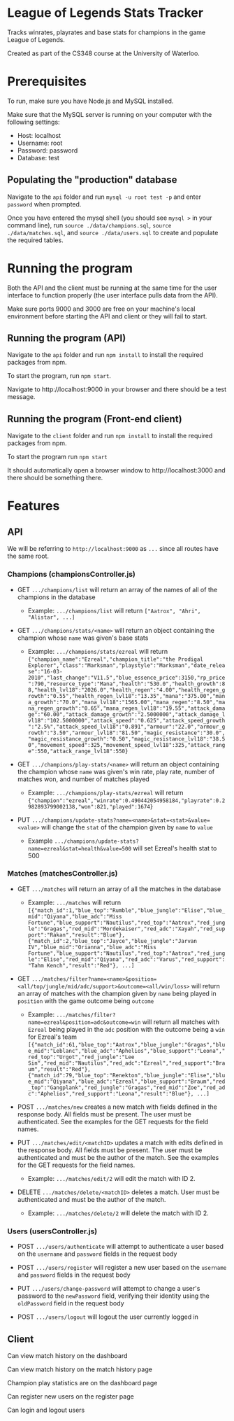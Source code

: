 # League of Legends Stats Tracker

Tracks winrates, playrates and base stats for champions in the game League of Legends.

Created as part of the CS348 course at the University of Waterloo.

# Prerequisites

To run, make sure you have Node.js and MySQL installed.

Make sure that the MySQL server is running on your computer with the following settings:
* Host: localhost
* Username: root
* Password: password
* Database: test

## Populating the "production" database

Navigate to the `api` folder and run `mysql -u root test -p` and enter `password` when prompted.

Once you have entered the mysql shell (you should see `mysql >` in your command line), run `source ./data/champions.sql`, `source ./data/matches.sql`, and `source ./data/users.sql` to create and populate the required tables.


# Running the program

Both the API and the client must be running at the same time for the user interface to function properly (the user interface pulls data from the API).

Make sure ports 9000 and 3000 are free on your machine's local environment before starting the API and client or they will fail to start.

## Running the program (API)

Navigate to the `api` folder and run `npm install` to install the required packages from npm.

To start the program, run `npm start`.

Navigate to http://localhost:9000 in your browser and there should be a test message.

## Running the program (Front-end client)

Navigate to the `client` folder and run `npm install` to install the required packages from npm.

To start the program run `npm start`

It should automatically open a browser window to http://localhost:3000 and there should be something there.


# Features

## API

We will be referring to `http://localhost:9000` as `...` since all routes have the same root.

### Champions (championsController.js)

  * GET `.../champions/list` will return an array of the names of all of the champions in the database
    * Example: `.../champions/list` will return `["Aatrox", "Ahri", "Alistar", ...]`

  * GET `.../champions/stats/<name>` will return an object containing the champion whose `name` was given's base stats
    * Example: `.../champions/stats/ezreal` will return `{"champion_name":"Ezreal","champion_title":"the Prodigal Explorer","class":"Marksman","playstyle":"Marksman","date_release":"16-03-2010","last_change":"V11.5","blue_essence_price":3150,"rp_price":790,"resource_type":"Mana","health":"530.0","health_growth":88,"health_lvl18":"2026.0","health_regen":"4.00","health_regen_growth":"0.55","health_regen_lvl18":"13.35","mana":"375.00","mana_growth":"70.0","mana_lvl18":"1565.00","mana_regen":"8.50","mana_regen_growth":"0.65","mana_regen_lvl18":"19.55","attack_damage":"60.00","attack_damage_growth":"2.5000000","attack_damage_lvl18":"102.5000000","attack_speed":"0.625","attack_speed_growth":"2.5%","attack_speed_lvl18":"0.891","armour":"22.0","armour_growth":"3.50","armour_lvl18":"81.50","magic_resistance":"30.0","magic_resistance_growth":"0.50","magic_resistance_lvl18":"38.50","movement_speed":325,"movement_speed_lvl18":325,"attack_range":550,"attack_range_lvl18":550}`

  * GET `.../champions/play-stats/<name>` will return an object containing the champion whose `name` was given's win rate, play rate, number of matches won, and number of matches played
    * Example: `.../champions/play-stats/ezreal` will return `{"champion":"ezreal","winrate":0.490442054958184,"playrate":0.2982893799002138,"won":821,"played":1674}`

  * PUT `.../champions/update-stats?name=<name>&stat=<stat>&value=<value>` will change the `stat` of the champion given by `name` to `value`
    * Example `.../champions/update-stats?name=ezreal&stat=health&value=500` will set Ezreal's health stat to 500

### Matches (matchesController.js)

  * GET `.../matches` will return an array of all the matches in the database
    * Example: `.../matches` will return `[{"match_id":1,"blue_top":"Rumble","blue_jungle":"Elise","blue_mid":"Qiyana","blue_adc":"Miss Fortune","blue_support":"Nautilus","red_top":"Aatrox","red_jungle":"Gragas","red_mid":"Mordekaiser","red_adc":"Xayah","red_support":"Rakan","result":"Blue"},{"match_id":2,"blue_top":"Jayce","blue_jungle":"Jarvan IV","blue_mid":"Orianna","blue_adc":"Miss Fortune","blue_support":"Nautilus","red_top":"Aatrox","red_jungle":"Elise","red_mid":"Qiyana","red_adc":"Varus","red_support":"Tahm Kench","result":"Red"}, ...]`
  
  * GET `.../matches/filter?name=<name>&position=<all/top/jungle/mid/adc/support>&outcome=<all/win/loss>` will return an array of matches with the champion given by `name` being played in `position` with the game outcome being `outcome`
    * Example: `.../matches/filter?name=ezreal&position=adc&outcome=win` will return all matches with `Ezreal` being played in the `adc` position with the outcome being a `win` for Ezreal's team `[{"match_id":61,"blue_top":"Aatrox","blue_jungle":"Gragas","blue_mid":"Leblanc","blue_adc":"Aphelios","blue_support":"Leona","red_top":"Urgot","red_jungle":"Lee Sin","red_mid":"Nautilus","red_adc":"Ezreal","red_support":"Braum","result":"Red"},{"match_id":79,"blue_top":"Renekton","blue_jungle":"Elise","blue_mid":"Qiyana","blue_adc":"Ezreal","blue_support":"Braum","red_top":"Gangplank","red_jungle":"Gragas","red_mid":"Zoe","red_adc":"Aphelios","red_support":"Leona","result":"Blue"}, ...]`

  * POST `.../matches/new` creates a new match with fields defined in the response body. All fields must be present. The user must be authenticated. See the examples for the GET requests for the field names.

  * PUT `.../matches/edit/<matchID>` updates a match with edits defined in the response body. All fields must be present. The user must be authenticated and must be the author of the match. See the examples for the GET requests for the field names.
    * Example: `.../matches/edit/2` will edit the match with ID 2.

  * DELETE `.../matches/delete/<matchID>` deletes a match. User must be authenticated and must be the author of the match.
    * Example: `.../matches/delete/2` will delete the match with ID 2.

### Users (usersController.js)

  * POST `.../users/authenticate` will attempt to authenticate a user based on the `username` and `password` fields in the request body

  * POST `.../users/register` will register a new user based on the `username` and `password` fields in the request body

  * PUT `.../users/change-password` will attempt to change a user's password to the `newPassword` field, verifying their identity using the `oldPassword` field in the request body

  * POST `.../users/logout` will logout the user currently logged in

## Client

Can view match history on the dashboard

Can view match history on the match history page

Champion play statistics are on the dashboard page

Can register new users on the register page

Can login and logout users
